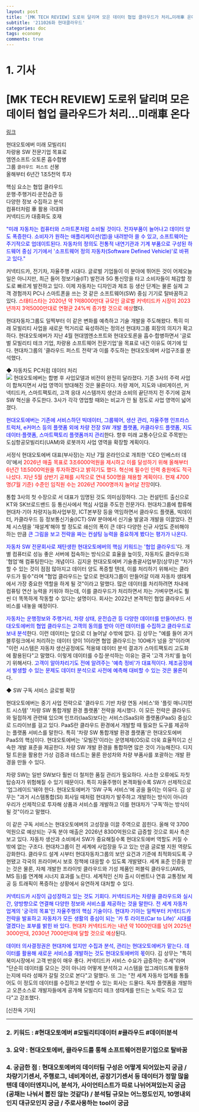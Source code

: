 ```yaml
---
layout: post
title: '[MK TECH REVIEW] 도로위 달리며 모은 데이터 협업 클라우드가 처리…미래車 온다'
subtitle: '211026화 현대클라우드'
categories: doc
tags: economy
comments: true
---
```


# 1. 기사

[MK TECH REVIEW] 도로위 달리며 모은 데이터 협업 클라우드가 처리…미래車 온다
==========
[링크](https://www.mk.co.kr/news/it/view/2021/10/967900/)


현대오토에버 미래 모빌리티   
차량용 SW 전문기업 목표로   
엠엔소프트·오토론 흡수합병   
그룹 `클라우드 퍼스트` 선봉   
올해부터 6년간 1조5천억 투자   

핵심 요소는 협업 클라우드   
운행·주행거리·운전습관 등   
다양한 정보 수집하고 분석   
컴퓨터처럼 車 활용 극대화   
커넥티드카 대중화도 호재   

<span style="color:blue">"미래 자동차는 컴퓨터와 스마트폰처럼 소비될 것이다. 전자부품이 늘어나고 데이터 양도 폭증한다. 소비자가 원하는 애플리케이션(앱)을 내려받아 쓸 수 있고, 소프트웨어는 주기적으로 업데이트된다. 자동차의 정의도 전통적 내연기관과 기계 부품으로 구성된 하드웨어 중심 기기에서 '소프트웨어 정의 자동차(Software Defined Vehicle)'로 바뀌고 있다."</span>   

커넥티드카, 전기차, 자율주행 시대다. 글로벌 기업들이 이 분야에 뛰어든 것이 어제오늘 일은 아니지만, 최근 들어 정보기술(IT) 발전과 5G 통신망을 타고 소비자들이 체감할 정도로 빠르게 발전하고 있다. 이제 자동차는 디자인과 제조 등 생산 단계는 물론 실제 고객 경험까지 PC나 스마트폰을 쓰는 것 같은 소프트웨어(SW) 중심 기기로 탈바꿈하고 있다. <span style="color:red">스태티스타는 2020년 약 1억8000만대 규모인 글로벌 커넥티드카 시장이 2023년까지 3억5000만대로 연평균 24%씩 증가할 것으로 예상</span>했다.   

현대자동차그룹도 일찍부터 이 같은 변화를 예측하고 기술 개발을 주도해왔다. 특히 미래 모빌리티 사업을 새로운 먹거리로 육성하려는 정의선 현대차그룹 회장의 의지가 확고하다. 현대오토에버가 지난 4월 현대엠엔소프트와 현대오토론을 흡수·합병하면서 '글로벌 모빌리티 테크 기업, 차량용 소프트웨어 전문기업'을 목표로 내건 이유도 여기에 있다. 현대차그룹의 '클라우드 퍼스트 전략'과 이를 주도하는 현대오토에버 사업구조를 분석했다.   

◆ 자동차도 PC처럼 데이터 처리   
<img src="/assets/img/211026Tue_HDcloud.png">
현대오토에버는 합병 후 사업모델과 비전이 완전히 달라졌다. 기존 3사의 주력 사업이 합쳐지면서 사업 영역이 방대해진 것은 물론이다. 차량 제어, 지도와 내비게이션, 커넥티드카, 스마트팩토리, 고객 응대 시스템까지 생산과 소비의 끝단까지 전 주기에 걸쳐 SW 혁신을 주도한다. 3사가 각각 영업할 때와는 비교가 안 될 정도로 사업 영역이 넓어졌다.   

<span style="color:blue">현대오토에버는 기존에 서비스하던 빅데이터, 그룹웨어, 생산 관리, 자율주행 인프라스트럭처, e커머스 등의 플랫폼 외에 차량 전장 SW 개발 플랫폼, 카클라우드 플랫폼, 지도 데이터·플랫폼, 스마트팩토리 플랫폼까지 관리</span>한다. 향후 미래 교통수단으로 주목받는 도심항공모빌리티(UAM)와 로봇까지 사업 영역을 확장할 계획이다.   

서정식 현대오토에버 대표(부사장)는 지난 7월 온라인으로 개최한 'CEO 인베스터 데이'에서 <span style="color:red">2026년 매출 목표로 3조6000억원을 제시하고 이를 달성하기 위해 올해부터 6년간 1조5000억원을 투자하겠다고 밝히기도 했다. 혁신에 필수인 인력 충원에도 적극 나섰다. 지난 5월 상반기 공채를 시작으로 연내 500명을 채용할 계획이다. 현재 4700명(7월 기준) 수준인 임직원 수는 2026년 7000명까지 늘어날 전망</span>이다.   

통합 3사의 첫 수장으로 서 대표가 임명된 것도 의미심장하다. 그는 컨설턴트 출신으로 KT와 SK브로드밴드 등 통신사에서 핵심 사업을 주도한 전문가다. 현대차그룹에 합류해 현대차·기아 차량지능화사업부장, ICT본부장 등을 역임하면서 클라우드 플랫폼, 빅데이터, 카클라우드 등 정보통신기술(ICT)·SW 분야에서 신기술 발굴과 개발을 이끌었다. 전체 시스템을 '재설계'해야 할 정도로 쇄신의 폭이 큰 데다 다양한 신규 사업도 준비해야 하는 만큼 <span style="color:blue">큰 그림을 보고 전략을 짜는 컨설팅 능력을 중요하게 봤다는 평가가 나온다.</span>   

<span style="color:blue">자동차 SW 전문회사로 재탄생한 현대오토에버의 핵심 키워드는 '협업 클라우드'</span>다. 개별 컴퓨터로 성능 좋은 서버에 접속하는 방식으로 효율을 높이듯, 자동차도 클라우드와 '협업'해 컴퓨팅한다는 개념이다. 김지윤 현대오토에버 기술총괄사업부장(상무)은 "차가 할 수 있는 것이 점점 많아지고 데이터 양도 폭증할 텐데, 이를 처리하기 위해서는 클라우드가 필수"라며 "협업 클라우드는 앞으로 현대차그룹이 만들어갈 미래 자동차 생태계에서 가장 중요한 역할을 하게 될 것"이라고 말했다. 많은 데이터를 처리하려면 차내에 컴퓨팅 연산 능력을 키워야 하는데, 이를 클라우드가 처리하면서 차는 가벼우면서도 훨씬 더 똑똑하게 작동할 수 있다는 설명이다. 회사는 2022년 본격적인 협업 클라우드 서비스를 내놓을 예정이다.   

<span style="color:blue">자동차는 운행정보와 주행거리, 차량 상태, 운전습관 등 다양한 데이터를 만들어낸다. 현대오토에버의 협업 클라우드는 고객의 동의를 받아 이런 데이터를 수집하고 클라우드로 보내 분석</span>한다. 이런 데이터는 앞으로 더 늘어날 수밖에 없다. 김 상무는 "예를 들어 과거 블루링크에서 처리하는 데이터 양이 1이라면 협업 클라우드는 100배가 넘을 것"이라며 "이런 시스템은 자동차 생산공정에도 적용돼 데이터 분석 결과가 스마트팩토리 고도화에 활용된다"고 말했다. 이렇게 데이터를 수집·분석하는 이유는 결국 '고객 가치'를 높이기 위해서다. <span style="color:blue">고객이 알아차리기도 전에 알려주는 '예측 정비'가 대표적이다. 제조공정에서 발생할 수 있는 문제도 데이터 분석으로 사전에 예측해 대비할 수 있는 것은 물론</span>이다.   

◆ SW 구독 서비스 글로벌 확장   

현대오토에버는 중기 사업 전략으로 '클라우드 기반 차량 연동 서비스'와 '플릿 매니지먼트 시스템' '차량 SW 통합개발 환경 플랫폼' 전략을 제시했다. 이 모든 전략은 클라우드와 밀접하게 관련돼 있으며 인프라(IaaS)보다는 서비스(SaaS)와 플랫폼(PaaS) 중심으로 드라이브를 걸고 있다. PaaS란 클라우드 환경에서 개발할 때 필요한 도구를 제공하는 플랫폼 서비스를 말한다. 특히 '차량 SW 통합개발 환경 플랫폼'은 현대오토에버 PaaS의 핵심이다. 현대오토에버는 '모빌진'이라는 운영체제(OS)로 더욱 효율적이고 신속한 개발 표준을 제공한다. 차량 SW 개발 환경을 통합하면 많은 것이 가능해진다. 디지털 트윈을 활용한 가상 검증과 테스트는 물론 완성차와 차량 부품사를 포괄하는 개발 환경을 만들 수 있다.   

차량 SW는 일반 SW보다 훨씬 더 철저한 품질 관리가 필요하다. 사소한 오류에도 자칫 탑승자가 위험해질 수 있기 때문이다. 특히 자율주행이 본격화될수록 SW가 선제적으로 '업그레이드'돼야 한다. 현대오토에버가 'SW 구독 서비스'에 공을 들이는 이유다. 김 상무는 "과거 시스템통합(SI) 회사일 때처럼 현대차가 발주하고 개발하는 방식이 아니라 우리가 선제적으로 투자해 상품과 서비스를 개발하고 이를 현대차가 '구독'하는 방식이 될 것"이라고 말했다.   

이 같은 구독 서비스는 현대오토에버의 고성장을 이끌 주역으로 꼽힌다. 올해 약 3700억원으로 예상되는 구독 분야 매출은 2026년 8300억원으로 급증할 것으로 회사 측은 보고 있다. 자동차 생산과 소비에서 SW가 중요해질수록 현대오토에버 역할도 커질 수밖에 없는 구조다. 현대차그룹이 전 세계에 사업장을 두고 있는 만큼 글로벌 지원 역량도 강화한다. 클라우드 설계 시부터 현대자동차그룹의 보안 요건과 기준에 최적화되도록 구현됐고 각국의 프라이버시 보호 정책에 대응할 수 있도록 개발됐다. 세계 표준 인증을 받는 것은 물론, 자체 개발한 프라이빗 클라우드와 기성 제품인 퍼블릭 클라우드(AWS, MS 등)를 연계해 시너지 효과를 노린다. 세계적인 신차 출시 이벤트나 연휴 교통정보 제공 등 트래픽이 폭증하는 상황에서 유연하게 대처할 수 있다.   


<span style="color:blue">커넥티드카 시장이 급성장하고 있는 것도 기회다. 커넥티드카는 차량을 클라우드와 실시간, 양방향으로 연결해 다양한 정보와 서비스를 제공하는 것을 말한다. 전 세계 자동차 업계의 '궁극의 목표'인 자율주행의 핵심 기술이다. 현대차·기아는 일찍부터 커넥티드카 전략을 발표하고 자동차가 모든 생활의 중심이 되는 '카 투 라이프(Car to Life)' 시대를 열겠다는 포부를 밝힌 바 있다.</span> <span style="color:red">현대차 커넥티드카는 내년 약 1000만대를 넘어 2025년 3000만대, 2030년 7000만대에 달할 것으로 예상</span>된다.   

<span style="color:blue">데이터 의사결정권은 현대차에 있지만 수집과 분석, 관리는 현대오토에버가 맡는다. 데이터를 활용해 새로운 서비스를 개발하는 것도 현대오토에버의 몫</span>이다. 김 상무는 "특히 북미시장에서 고객 반응이 매우 좋다. 커넥티드카 서비스 수요가 급증하는 추세"라며 "단순히 데이터를 모으는 것이 아니라 어떻게 분석하고 시스템을 업그레이드해 활용하는지에 따라 성패가 갈릴 것으로 본다"고 말했다. 또 그는 "전 세계 자동차 업계를 통틀어도 이 정도의 데이터를 수집하고 분석할 수 있는 회사는 드물다. 독자 플랫폼을 개발하고 오픈소스로 개발자들에게 공개해 모빌리티 테크 생태계를 만드는 노력도 하고 있다"고 강조했다.   

[신찬옥 기자]
* * *

### 2. 키워드 : \#현대오토에버 \#모빌리티데이터 \#클라우드 \#데이터분석
### 3. 요약 : 현대오토에버, 클라우드를 통해 소프트웨어전문기업으로 탈바꿈
### 4. 궁금한 점 : 현대오토에버의 데이터팀 구성은 어떻게 되어있는지 궁금 / 차량기기센서, 주행로그, 네비게이션, 공장기기센서 등 데이터가 정말 많을텐데 데이터엔지니어, 분석가, 사이언티스트가 따로 나뉘어져있는지 궁금 (공채는 나눠서 뽑진 않는 것같다) / 분석팀 규모는 어느정도인지, 10명내외인지 대규모인지 궁금 / 주로사용하는 tool이 궁금
